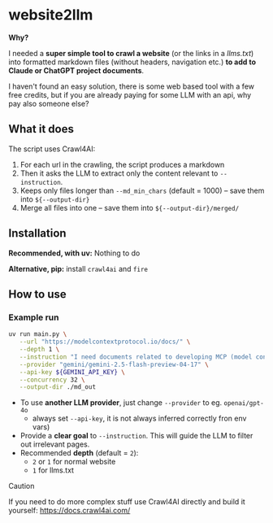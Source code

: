 # website2llm

**Why?**

I needed a **super simple tool to crawl a website** (or the links in a *llms.txt*) into formatted markdown files (without headers, navigation etc.) **to add to Claude or ChatGPT project documents**.

I haven't found an easy solution, there is some web based tool with a few free credits, but if you are already paying for some LLM with an api, why pay also someone else?

## What it does

The script uses Crawl4AI:

1. For each url in the crawling, the script produces a markdown
2. Then it asks the LLM to extract only the content relevant to `--instruction`.
3. Keeps only files longer than `--md_min_chars` (default = 1000) – save them into `${--output-dir}`
4. Merge all files into one – save them into `${--output-dir}/merged/`

## Installation

**Recommended, with uv:** Nothing to do

**Alternative, pip:** install `crawl4ai` and `fire`

## How to use

### Example run

```bash
uv run main.py \
   --url "https://modelcontextprotocol.io/docs/" \
   --depth 1 \
   --instruction "I need documents related to developing MCP (model context protocol) servers" \
   --provider "gemini/gemini-2.5-flash-preview-04-17" \
   --api-key ${GEMINI_API_KEY} \
   --concurrency 32 \
   --output-dir ./md_out
```

- To use **another LLM provider**, just change `--provider` to eg. `openai/gpt-4o`
   - always set `--api-key`, it is not always inferred correctly fron env vars)
- Provide a **clear goal** to `--instruction`. This will guide the LLM to filter out irrelevant pages.
- Recommended **depth** (default = `2`):
   - `2` or `1` for normal website
   - `1` for llms.txt

> [!CAUTION]
> If you need to do more complex stuff use Crawl4AI directly and build it yourself: https://docs.crawl4ai.com/

